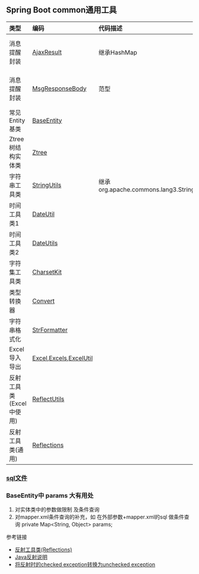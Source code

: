 ## Spring Boot common通用工具

| 类型 | 编码 | 代码描述|使用场景|
|:--- |:---  |:--- |:--- |
|消息提醒封装|[AjaxResult](./src/main/java/com.javaniuniu/common/code/domain/AjaxResult.java)|继承HashMap|常用于response数据到前端|
|消息提醒封装|[MsgResponseBody](./src/main/java/com/javaniuniu/common/code/domain/MsgResponseBody.java)|范型|常用于response数据到前端|
|常见Entity基类|[BaseEntity](./src/main/java/com.javaniuniu/common/code/domain/BaseEntity.java)|||
|Ztree树结构实体类|[Ztree](./src/main/java/com.javaniuniu/common/code/domain/Ztree.java)||用于menu 中|
|字符串工具类|[StringUtils](./src/main/java/com/javaniuniu/common/utils/StringUtils.java)|继承org.apache.commons.lang3.StringUtils|字符串判断|
|时间工具类1|[DateUtil](./src/main/java/com/javaniuniu/common/utils/DateUtil.java)|||
|时间工具类2|[DateUtils](./src/main/java/com/javaniuniu/common/utils/DateUtils.java)|||
|字符集工具类|[CharsetKit](./src/main/java/com.javaniuniu/common/code/text/CharsetKit.java)||转UTF-8编码|
|类型转换器|[Convert](./src/main/java/com.javaniuniu/common/code/text/Convert.java)||继承类型之间转换|
|字符串格式化|[StrFormatter](./src/main/java/com.javaniuniu/common/code/text/StrFormatter.java)|||
|Excel导入导出|[Excel](./src/main/java/com.javaniuniu/common/annotation/Excel.java),[Excels](./src/main/java/com.javaniuniu/common/annotation/Excels.java),[ExcelUtil](./src/main/java/com.javaniuniu/common/utils/poi/Excels.java)|||
|反射工具类(Excel中使用)|[ReflectUtils](./src/main/java/com.javaniuniu/common/utils/reflect/ReflectUtils.java)||主要用于Excel中|
|反射工具类(通用)|[Reflections](./src/main/java/com.javaniuniu/common/utils/reflect/Reflections.java)||通用|

### [sql文件](./sql/ry_20191122.sql)

### BaseEntity中 params 大有用处
1. 对实体类中的参数做限制 及条件查询
2. 对mapper.xml条件查询的补充，如 在外部参数+mapper.xml的sql 做条件查询
private Map<String, Object> params;




参考链接
- [反射工具类(Reflections)](http://javaniuniu.com/web/Reflections/util)
- [Java反射说明](http://javaniuniu.com/web/Reflections/explanation)
- [将反射时的checked exception转换为unchecked exception](./src/main/java/com.javaniuniu/common/utils/reflect/ReflectUtils.java)